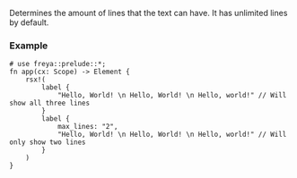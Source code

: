 Determines the amount of lines that the text can have. It has unlimited lines by default.

### Example

```rust, no_run
# use freya::prelude::*;
fn app(cx: Scope) -> Element {
    rsx!(
        label {
            "Hello, World! \n Hello, World! \n Hello, world!" // Will show all three lines
        }
        label {
            max_lines: "2",
            "Hello, World! \n Hello, World! \n Hello, world!" // Will only show two lines
        }
    )
}
```
